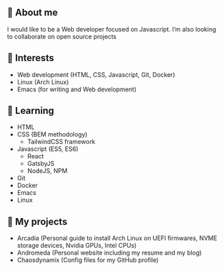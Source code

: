 ## 👋 About me
I would like to be a Web developer focused on Javascript. I’m also looking to collaborate on open source projects

## 👀 Interests
- Web development (HTML, CSS, Javascript, Git, Docker)
- Linux (Arch Linux)
- Emacs (for writing and Web development)

## 🌱 Learning
- HTML
- CSS (BEM methodology)
  - TailwindCSS framework
- Javascript (ES5, ES6)
  - React
  - GatsbyJS
  - NodeJS, NPM
- Git
- Docker
- Emacs
- Linux

## 🚀 My projects
- Arcadia (Personal guide to install Arch Linux on UEFI firmwares, NVME storage devices, Nvidia GPUs, Intel CPUs)
- Andromeda (Personal website including my resume and my blog)
- Chaosdynamix (Config files for my GitHub profile)
